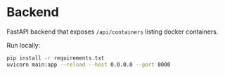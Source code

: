 # Backend

FastAPI backend that exposes `/api/containers` listing docker containers.

Run locally:

```bash
pip install -r requirements.txt
uvicorn main:app --reload --host 0.0.0.0 --port 8000
```

